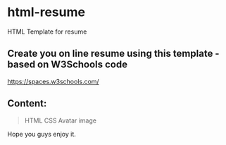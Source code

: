 # html-resume
HTML Template for resume

## Create you on line resume using this template - based on W3Schools code
https://spaces.w3schools.com/

## Content:
> HTML
> CSS
> Avatar image

Hope you guys enjoy it.
